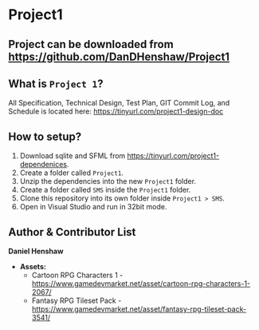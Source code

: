 Project1
==========
Project can be downloaded from https://github.com/DanDHenshaw/Project1
-----------------------------------------------------------------------
What is `Project 1`?
----------------------------
All Specification, Technical Design, Test Plan, GIT Commit Log, and Schedule is located here: https://tinyurl.com/project1-design-doc

How to setup?
----------------------------
1. Download sqlite and SFML from https://tinyurl.com/project1-dependenices.
2. Create a folder called `Project1`.
3. Unzip the dependencies into the new `Project1` folder.
4. Create a folder called `SMS` inside the `Project1` folder.
5. Clone this repository into its own folder inside `Project1 > SMS`.
6. Open in Visual Studio and run in 32bit mode.

Author & Contributor List
-------------------------
**Daniel Henshaw**
- **Assets:**
  - Cartoon RPG Characters 1 - https://www.gamedevmarket.net/asset/cartoon-rpg-characters-1-2067/
  - Fantasy RPG Tileset Pack - https://www.gamedevmarket.net/asset/fantasy-rpg-tileset-pack-3541/
